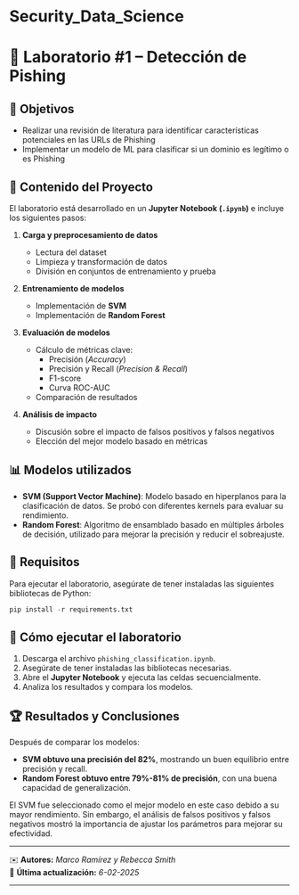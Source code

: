 # Security_Data_Science
# 📌 Laboratorio #1 – Detección de Pishing

## 📖 Objetivos
- Realizar una revisión de literatura para identificar características potenciales en las URLs de
Phishing
- Implementar un modelo de ML para clasificar si un dominio es legítimo o es Phishing

## 📂 Contenido del Proyecto  
El laboratorio está desarrollado en un **Jupyter Notebook (`.ipynb`)** e incluye los siguientes pasos:

1. **Carga y preprocesamiento de datos**  
   - Lectura del dataset  
   - Limpieza y transformación de datos  
   - División en conjuntos de entrenamiento y prueba  

2. **Entrenamiento de modelos**  
   - Implementación de **SVM**  
   - Implementación de **Random Forest**  

3. **Evaluación de modelos**  
   - Cálculo de métricas clave:  
     - Precisión (*Accuracy*)  
     - Precisión y Recall (*Precision & Recall*)  
     - F1-score  
     - Curva ROC-AUC  
   - Comparación de resultados  

4. **Análisis de impacto**  
   - Discusión sobre el impacto de falsos positivos y falsos negativos  
   - Elección del mejor modelo basado en métricas  

## 📊 Modelos utilizados  
- **SVM (Support Vector Machine)**: Modelo basado en hiperplanos para la clasificación de datos. Se probó con diferentes kernels para evaluar su rendimiento.  
- **Random Forest**: Algoritmo de ensamblado basado en múltiples árboles de decisión, utilizado para mejorar la precisión y reducir el sobreajuste.  

## 📌 Requisitos  
Para ejecutar el laboratorio, asegúrate de tener instaladas las siguientes bibliotecas de Python:

```python
pip install -r requirements.txt
```

## 🚀 Cómo ejecutar el laboratorio  
1. Descarga el archivo `phishing_classification.ipynb`.  
2. Asegúrate de tener instaladas las bibliotecas necesarias.  
3. Abre el **Jupyter Notebook** y ejecuta las celdas secuencialmente.  
4. Analiza los resultados y compara los modelos.  

## 🏆 Resultados y Conclusiones  
Después de comparar los modelos:  
- **SVM obtuvo una precisión del 82%**, mostrando un buen equilibrio entre precisión y recall.  
- **Random Forest obtuvo entre 79%-81% de precisión**, con una buena capacidad de generalización.  

El SVM fue seleccionado como el mejor modelo en este caso debido a su mayor rendimiento. Sin embargo, el análisis de falsos positivos y falsos negativos mostró la importancia de ajustar los parámetros para mejorar su efectividad.

---

✉️ **Autores:** *Marco Ramírez y Rebecca Smith*  
📅 **Última actualización:** *6-02-2025*  

---
